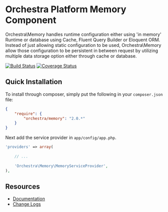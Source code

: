 Orchestra Platform Memory Component
==============

Orchestra\Memory handles runtime configuration either using 'in memory' Runtime or database using Cache, Fluent Query Builder or Eloquent ORM. Instead of just allowing static configuration to be used, Orchestra\Memory allow those configuration to be persistent in between request by utilizing multiple data storage option either through cache or database.

[![Build Status](https://travis-ci.org/orchestral/memory.png?branch=2.0)](https://travis-ci.org/orchestral/memory) [![Coverage Status](https://coveralls.io/repos/orchestral/memory/badge.png?branch=2.0)](https://coveralls.io/r/orchestral/memory?branch=2.0)

## Quick Installation

To install through composer, simply put the following in your `composer.json` file:

```json
{
	"require": {
		"orchestra/memory": "2.0.*"
	}
}
```

Next add the service provider in `app/config/app.php`.

```php
'providers' => array(
	
	// ...
	
	'Orchestra\Memory\MemoryServiceProvider',
),
```

## Resources

* [Documentation](http://orchestraplatform.com/docs/2.0/components/memory)
* [Change Logs](https://github.com/orchestral/memory/wiki/Change-Logs)

